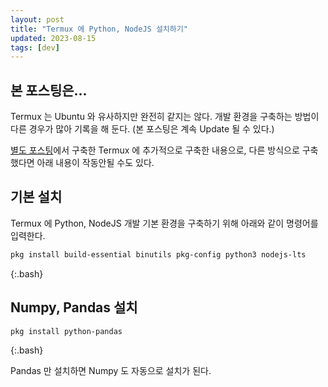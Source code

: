 ```yaml
---
layout: post
title: "Termux 에 Python, NodeJS 설치하기"
updated: 2023-08-15
tags: [dev]
---
```


## 본 포스팅은...

Termux 는 Ubuntu 와 유사하지만 완전히 같지는 않다. 개발 환경을 구축하는 방법이 다른 경우가 많아 기록을 해 둔다. (본 포스팅은 계속 Update 될 수 있다.)

[별도 포스팅](/posts/install-domestic-server-with-smarphone-or-tablet)에서 구축한 Termux 에 추가적으로 구축한 내용으로, 다른 방식으로 구축했다면 아래 내용이 작동안될 수도 있다. 

## 기본 설치

Termux 에 Python, NodeJS 개발 기본 환경을 구축하기 위해 아래와 같이 명령어를 입력한다.

```bash
pkg install build-essential binutils pkg-config python3 nodejs-lts
```
{:.bash}

## Numpy, Pandas 설치

```bash
pkg install python-pandas
```
{:.bash}

Pandas 만 설치하면 Numpy 도 자동으로 설치가 된다.
